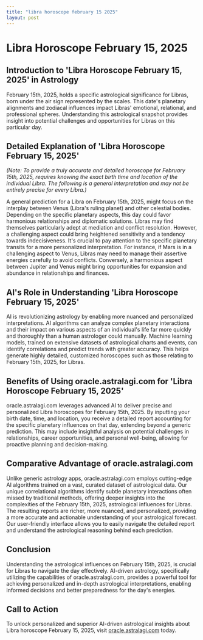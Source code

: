 ```yaml
---
title: "libra horoscope february 15 2025"
layout: post
---
```


# Libra Horoscope February 15, 2025

## Introduction to 'Libra Horoscope February 15, 2025' in Astrology

February 15th, 2025, holds a specific astrological significance for Libras, born under the air sign represented by the scales. This date's planetary alignments and zodiacal influences impact Libras' emotional, relational, and professional spheres.  Understanding this astrological snapshot provides insight into potential challenges and opportunities for Libras on this particular day.

## Detailed Explanation of 'Libra Horoscope February 15, 2025'

*(Note:  To provide a truly accurate and detailed horoscope for February 15th, 2025, requires knowing the exact birth time and location of the individual Libra.  The following is a general interpretation and may not be entirely precise for every Libra.)*

A general prediction for a Libra on February 15th, 2025, might focus on the interplay between Venus (Libra's ruling planet) and other celestial bodies.  Depending on the specific planetary aspects, this day could favor harmonious relationships and diplomatic solutions. Libras may find themselves particularly adept at mediation and conflict resolution.  However,  a challenging aspect could bring heightened sensitivity and a tendency towards indecisiveness.  It's crucial to pay attention to the specific planetary transits for a more personalized interpretation.  For instance, if Mars is in a challenging aspect to Venus, Libras may need to manage their assertive energies carefully to avoid conflicts. Conversely, a harmonious aspect between Jupiter and Venus might bring opportunities for expansion and abundance in relationships and finances.

## AI's Role in Understanding 'Libra Horoscope February 15, 2025'

AI is revolutionizing astrology by enabling more nuanced and personalized interpretations.  AI algorithms can analyze complex planetary interactions and their impact on various aspects of an individual's life far more quickly and thoroughly than a human astrologer could manually.  Machine learning models, trained on extensive datasets of astrological charts and events, can identify correlations and predict trends with greater accuracy. This helps generate highly detailed, customized horoscopes such as those relating to February 15th, 2025, for Libras.

## Benefits of Using oracle.astralagi.com for 'Libra Horoscope February 15, 2025'

oracle.astralagi.com leverages advanced AI to deliver precise and personalized Libra horoscopes for February 15th, 2025. By inputting your birth date, time, and location, you receive a detailed report accounting for the specific planetary influences on that day, extending beyond a generic prediction. This may include insightful analysis on potential challenges in relationships, career opportunities, and personal well-being, allowing for proactive planning and decision-making.


## Comparative Advantage of oracle.astralagi.com

Unlike generic astrology apps, oracle.astralagi.com employs cutting-edge AI algorithms trained on a vast, curated dataset of astrological data.  Our unique correlational algorithms identify subtle planetary interactions often missed by traditional methods, offering deeper insights into the complexities of the February 15th, 2025, astrological influences for Libras. The resulting reports are richer, more nuanced, and personalized, providing a more accurate and actionable understanding of your astrological forecast.  Our user-friendly interface allows you to easily navigate the detailed report and understand the astrological reasoning behind each prediction.

## Conclusion

Understanding the astrological influences on February 15th, 2025, is crucial for Libras to navigate the day effectively. AI-driven astrology, specifically utilizing the capabilities of oracle.astralagi.com, provides a powerful tool for achieving personalized and in-depth astrological interpretations, enabling informed decisions and better preparedness for the day's energies.

## Call to Action

To unlock personalized and superior AI-driven astrological insights about Libra horoscope February 15, 2025, visit [oracle.astralagi.com](https://oracle.astralagi.com) today.